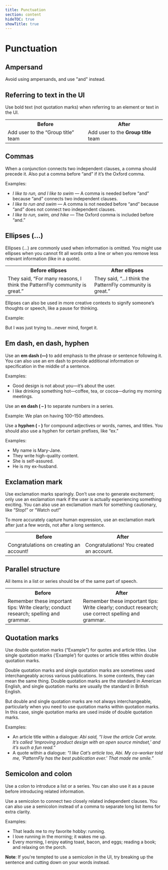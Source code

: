 ```yaml
---
title: Punctuation
section: content
hideTOC: true
showTitle: true
---
```

# Punctuation
## Ampersand
Avoid using ampersands, and use "and" instead.

## Referring to text in the UI
Use bold text (not quotation marks) when referring to an element or text in the UI.

<table align="center" style="margin: 0px auto; table-layout:fixed;" tr width="80%">
    <tr>
        <th><center>Before</center></th>
        <th><center>After</center></th>
    </tr>
    <tr>
        <td>Add user to the “Group title” team </td>
        <td>Add user to the <b>Group title</b> team</td>
    </tr>
</table>

## Commas
When a conjunction connects two independent clauses, a comma should precede it. Also put a comma before “and” if it’s the Oxford comma.

Examples:
- *I like to run, and I like to swim* — A comma is needed before “and” because “and” connects two independent clauses.
- *I like to run and swim* — A comma is not needed before “and” because “and” does not connect two independent clauses.
- *I like to run, swim, and hike* — The Oxford comma is included before “and.”

## Ellipses (...)
Ellipses (...) are commonly used when information is omitted. You might use ellipses when you cannot fit all words onto a line or when you remove less relevant information (like in a quote).

<table align="center" style="margin: 0px auto; table-layout:fixed;" tr width="80%">
    <tr>
        <th><center>Before ellipses</center></th>
        <th><center>After ellipses</center></th>
    </tr>
    <tr>
        <td>They said, “For many reasons, I think the PatternFly community is great.”</td>
        <td>They said, “...I think the PatternFly community is great.”</td>
    </tr>
</table>

Ellipses can also be used in more creative contexts to signify someone’s thoughts or speech, like a pause for thinking.

Example:

But I was just trying to...never mind, forget it.

## Em dash, en dash, hyphen
Use an **em dash (—)** to add emphasis to the phrase or sentence following it. You can also use an em dash to provide additional information or specification in the middle of a sentence.

Examples:
- Good design is not about you—it’s about the user.
- I like drinking something hot—coffee, tea, or cocoa—during my morning meetings.

Use an **en dash ( – )** to separate numbers in a series.

Example:
We plan on having 100–150 attendees.

Use a **hyphen ( - )** for compound adjectives or words, names, and titles. You should also use a hyphen for certain prefixes, like “ex.”

Examples:
- My name is Mary-Jane.
- They write high-quality content.
- She is self-assured.
- He is my ex-husband.

## Exclamation mark
Use exclamation marks sparingly. Don’t use one to generate excitement; only use an exclamation mark if the user is actually experiencing something exciting. You can also use an exclamation mark for something cautionary, like “Stop!” or “Watch out!”

To more accurately capture human expression, use an exclamation mark after just a few words, not after a long sentence.

<table align="center" style="margin: 0px auto; table-layout:fixed;" tr width="80%">
    <tr>
        <th><center>Before</center></th>
        <th><center>After</center></th>
    </tr>
    <tr>
        <td>Congratulations on creating an account!</td>
        <td>Congratulations! You created an account.</td>
    </tr>
</table>


## Parallel structure
All items in a list or series should be of the same part of speech.

<table align="center" style="margin: 0px auto; table-layout:fixed;" tr width="80%">
    <tr>
        <th><center>Before</center></th>
        <th><center>After</center></th>
    </tr>
    <tr>
        <td>Remember these important tips: Write clearly; conduct research; spelling and grammar.</td>
        <td>Remember these important tips: Write clearly; conduct research; use correct spelling and grammar.</td>
    </tr>
</table>

## Quotation marks
Use double quotation marks (“Example”) for quotes and article titles. Use single quotation marks (‘Example’) for quotes or article titles within double quotation marks.

Double quotation marks and single quotation marks are sometimes used interchangeably across various publications. In some contexts, they can mean the same thing. Double quotation marks are the standard in American English, and single quotation marks are usually the standard in British English.

But double and single quotation marks are not always interchangeable, particularly when you need to use quotation marks within quotation marks. In this case, single quotation marks are used inside of double quotation marks.

Examples:
- An article title within a dialogue:  *Abi said, “I love the article Cat wrote. It’s called ‘Improving product design with an open source mindset,’ and it’s such a fun read.”*
- A quote within a dialogue: *“I like Cat’s article too, Abi. My co-worker told me, ‘PatternFly has the best publication ever.’ That made me smile.”*

## Semicolon and colon
Use a colon to introduce a list or a series. You can also use it as a pause before introducing related information.

Use a semicolon to connect two closely related independent clauses. You can also use a semicolon instead of a comma to separate long list items for extra clarity.

Examples:
- That leads me to my favorite hobby: running.
- I love running in the morning; it wakes me up.
- Every morning, I enjoy eating toast, bacon, and eggs; reading a book; and relaxing on the porch.

**Note**: If you're tempted to use a semicolon in the UI, try breaking up the sentence and cutting down on your words instead.